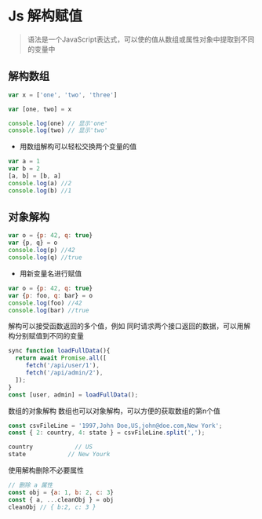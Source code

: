 # Js 解构赋值

> 语法是一个JavaScript表达式，可以使的值从数组或属性对象中提取到不同的变量中

## 解构数组

```js
var x = ['one', 'two', 'three']

var [one, two] = x

console.log(one) // 显示'one'
console.log(two) // 显示'two'
```

* 用数组解构可以轻松交换两个变量的值

```js
var a = 1
var b = 2
[a, b] = [b, a]
console.log(a) //2
console.log(b) //1
```

## 对象解构

```js
var o = {p: 42, q: true}
var {p, q} = o
console.log(p) //42
console.log(q) //true
```

* 用新变量名进行赋值

```js
var o = {p: 42, q: true}
var {p: foo, q: bar} = o
console.log(foo) //42
console.log(bar) //true
```

解构可以接受函数返回的多个值，例如 同时请求两个接口返回的数据，可以用解构分别赋值到不同的变量

```javascript
sync function loadFullData(){
  return await Promise.all([
     fetch('/api/user/1'),
     fetch('/api/admin/2'),
  ]);
}
const [user, admin] = loadFullData();
```

数组的对象解构
数组也可以对象解构，可以方便的获取数组的第n个值

```javascript
const csvFileLine = '1997,John Doe,US,john@doe.com,New York';
const { 2: country, 4: state } = csvFileLine.split(',');

country            // US
state            // New Yourk
```

使用解构删除不必要属性

```javascript
// 删除 a 属性
const obj = {a: 1, b: 2, c: 3}
const { a, ...cleanObj } = obj
cleanObj // { b:2, c: 3 }
```